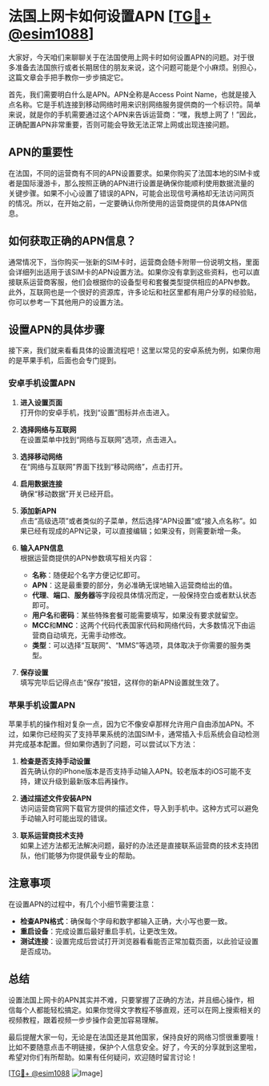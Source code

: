 # 法国上网卡如何设置APN [[TG💪+ @esim1088](https://t.me/s/esim1088)]

大家好，今天咱们来聊聊关于在法国使用上网卡时如何设置APN的问题。对于很多准备去法国旅行或者长期居住的朋友来说，这个问题可能是个小麻烦。别担心，这篇文章会手把手教你一步步搞定它。

首先，我们需要明白什么是APN。APN全称是Access Point Name，也就是接入点名称。它是手机连接到移动网络时用来识别网络服务提供商的一个标识符。简单来说，就是你的手机需要通过这个APN来告诉运营商：“嘿，我想上网了！”因此，正确配置APN非常重要，否则可能会导致无法正常上网或出现连接问题。

## APN的重要性

在法国，不同的运营商有不同的APN设置要求。如果你购买了法国本地的SIM卡或者是国际漫游卡，那么按照正确的APN进行设置是确保你能顺利使用数据流量的关键步骤。如果不小心设置了错误的APN，可能会出现信号满格却无法访问网页的情况。所以，在开始之前，一定要确认你所使用的运营商提供的具体APN信息。

## 如何获取正确的APN信息？

通常情况下，当你购买一张新的SIM卡时，运营商会随卡附带一份说明文档，里面会详细列出适用于该SIM卡的APN设置方法。如果你没有拿到这些资料，也可以直接联系运营商客服，他们会根据你的设备型号和套餐类型提供相应的APN参数。此外，互联网也是一个很好的资源库，许多论坛和社区里都有用户分享的经验贴，你可以参考一下其他用户的设置方法。

## 设置APN的具体步骤

接下来，我们就来看看具体的设置流程吧！这里以常见的安卓系统为例，如果你用的是苹果手机，后面也会专门提到。

### 安卓手机设置APN

1. **进入设置页面**  
   打开你的安卓手机，找到“设置”图标并点击进入。

2. **选择网络与互联网**  
   在设置菜单中找到“网络与互联网”选项，点击进入。

3. **选择移动网络**  
   在“网络与互联网”界面下找到“移动网络”，点击打开。

4. **启用数据连接**  
   确保“移动数据”开关已经开启。

5. **添加新APN**  
   点击“高级选项”或者类似的子菜单，然后选择“APN设置”或“接入点名称”。如果已经有现成的APN记录，可以直接编辑；如果没有，则需要新增一条。

6. **输入APN信息**  
   根据运营商提供的APN参数填写相关内容：
   - **名称**：随便起个名字方便记忆即可。
   - **APN**：这是最重要的部分，务必准确无误地输入运营商给出的值。
   - **代理**、**端口**、**服务器**等字段视具体情况而定，一般保持空白或者默认状态即可。
   - **用户名**和**密码**：某些特殊套餐可能需要填写，如果没有要求就留空。
   - **MCC**和**MNC**：这两个代码代表国家代码和网络代码，大多数情况下由运营商自动填充，无需手动修改。
   - **类型**：可以选择“互联网”、“MMS”等选项，具体取决于你需要的服务类型。

7. **保存设置**  
   填写完毕后记得点击“保存”按钮，这样你的新APN设置就生效了。

### 苹果手机设置APN

苹果手机的操作相对复杂一点，因为它不像安卓那样允许用户自由添加APN。不过，如果你已经购买了支持苹果系统的法国SIM卡，通常插入卡后系统会自动检测并完成基本配置。但如果你遇到了问题，可以尝试以下方法：

1. **检查是否支持手动设置**  
   首先确认你的iPhone版本是否支持手动输入APN。较老版本的iOS可能不支持，建议升级到最新版本后再操作。

2. **通过描述文件安装APN**  
   访问运营商官网下载官方提供的描述文件，导入到手机中。这种方式可以避免手动输入时可能出现的错误。

3. **联系运营商技术支持**  
   如果上述方法都无法解决问题，最好的办法还是直接联系运营商的技术支持团队，他们能够为你提供最专业的帮助。

## 注意事项

在设置APN的过程中，有几个小细节需要注意：
- **检查APN格式**：确保每个字母和数字都输入正确，大小写也要一致。
- **重启设备**：完成设置后最好重启手机，让更改生效。
- **测试连接**：设置完成后尝试打开浏览器看看能否正常加载页面，以此验证设置是否成功。

## 总结

设置法国上网卡的APN其实并不难，只要掌握了正确的方法，并且细心操作，相信每个人都能轻松搞定。如果你觉得文字教程不够直观，还可以在网上搜索相关的视频教程，跟着视频一步步操作会更加容易理解。

最后提醒大家一句，无论是在法国还是其他国家，保持良好的网络习惯很重要哦！比如不要随意点击不明链接，保护个人信息安全。好了，今天的分享就到这里啦，希望对你们有所帮助。如果有任何疑问，欢迎随时留言讨论！

[[TG💪+ @esim1088](https://t.me/s/esim1088) ![Image](https://i.postimg.cc/4NQfJmqS/Snipaste-2025-05-13-00-14-12.png)]
